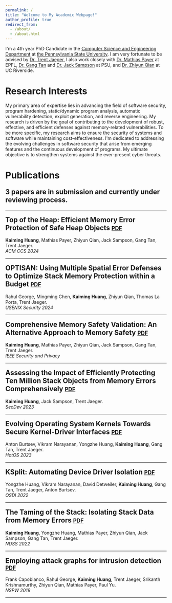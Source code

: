 ```yaml
---
permalink: /
title: "Welcome to My Academic Webpage!"
author_profile: true
redirect_from: 
  - /about/
  - /about.html
---
```


I'm a 4th year PhD Candidate in the [Computer Science and Engineering Department](https://www.eecs.psu.edu/) at [the Pennsylvania State University](https://www.psu.edu/). I am very fortunate to be advised by [Dr. Trent Jaeger](http://trentjaeger.com/), I also work closely with [Dr. Mathias Payer](https://nebelwelt.net/) at EPFL, [Dr. Gang Tan](https://www.cse.psu.edu/~gxt29/) and [Dr. Jack Sampson](https://www.cse.psu.edu/~jms1257/) at PSU, and [Dr. Zhiyun Qian](https://www.cs.ucr.edu/~zhiyunq/) at UC Riverside.

Research Interests
======
My primary area of expertise lies in advancing the field of software security, program hardening, static/dynamic program analysis, automatic vulnerability detection, exploit generation, and reverse engineering. My research is driven by the goal of contributing to the development of robust, effective, and efficient defenses against memory-related vulnerabilities. To be more specific, my research aims to ensure the security of systems and software while maintaining cost-effectiveness. I'm dedicated to addressing the evolving challenges in software security that arise from emerging features and the continuous development of programs. My ultimate objective is to strengthen systems against the ever-present cyber threats.

Publications
======
<div style="margin-bottom: 0px; margin-top: 0px;">
  <h2 style="display: inline-block; margin-left: 0px; margin-bottom: 5px; margin-top: 3px; border: none; padding: 0;">3 papers are in submission and currently under reviewing process.</h2>
</div>

---

<div style="margin-bottom: 0px; margin-top: 0px;">
  <h2 style="display: inline-block; margin-left: 0px; margin-top: 3px; border: none; padding: 0;">Top of the Heap: Efficient Memory Error Protection of Safe Heap Objects <a href="https://lightninghkm.github.io/" style="font-size: 0.8em;">PDF</a></h2>
  <p style="margin-bottom: 0px; margin-top: 0px;"><strong>Kaiming Huang</strong>, Mathias Payer, Zhiyun Qian, Jack Sampson, Gang Tan, Trent Jaeger.</p>
  <p style="margin-bottom: 5px; margin-top: 0px;"><em>ACM CCS 2024</em></p>
</div>

---

<div style="margin-bottom: 0px; margin-top: 0px;">
  <h2 style="display: inline-block; margin-left: 0px; margin-top: 3px; border: none; padding: 0;">OPTISAN: Using Multiple Spatial Error Defenses to Optimize Stack Memory Protection within a Budget <a href="https://www.usenix.org/conference/usenixsecurity24/presentation/george" style="font-size: 0.8em;">PDF</a></h2>
  <p style="margin-bottom: 0px; margin-top: 0px;">Rahul George, Mingming Chen, <strong>Kaiming Huang</strong>, Zhiyun Qian, Thomas La Porta, Trent Jaeger.</p>
  <p style="margin-bottom: 5px; margin-top: 0px;"><em>USENIX Security 2024</em></p>
</div>

---

<div style="margin-bottom: 0px; margin-top: 0px;">
  <h2 style="display: inline-block; margin-left: 0px; margin-top: 3px; border: none; padding: 0;">Comprehensive Memory Safety Validation: An Alternative Approach to Memory Safety <a href="https://www.computer.org/csdl/magazine/sp/5555/01/10491404/1VSc5I8bM1q" style="font-size: 0.8em;">PDF</a></h2>
  <p style="margin-bottom: 0px; margin-top: 0px;"><strong>Kaiming Huang</strong>, Mathias Payer, Zhiyun Qian, Jack Sampson, Gang Tan, Trent Jaeger.</p>
  <p style="margin-bottom: 5px; margin-top: 0px;"><em>IEEE Security and Privacy</em></p>
</div>

---

<div style="margin-bottom: 0px; margin-top: 0px;">
  <h2 style="display: inline-block; margin-left: 0px; margin-top: 3px; border: none; padding: 0;">Assessing the Impact of Efficiently Protecting Ten Million Stack Objects from Memory Errors Comprehensively <a href="https://ieeexplore.ieee.org/document/10305620" style="font-size: 0.8em;">PDF</a></h2>
  <p style="margin-bottom: 0px; margin-top: 0px;"><strong>Kaiming Huang</strong>, Jack Sampson, Trent Jaeger.</p>
  <p style="margin-bottom: 5px; margin-top: 0px;"><em>SecDev 2023</em></p>
</div>

---

<div style="margin-bottom: 0px; margin-top: 0px;">
  <h2 style="display: inline-block; margin-left: 0px; margin-top: 3px; border: none; padding: 0;">Evolving Operating System Kernels Towards Secure Kernel-Driver Interfaces <a href="https://dl.acm.org/doi/pdf/10.1145/3593856.3595914" style="font-size: 0.8em;">PDF</a></h2>
  <p style="margin-bottom: 0px; margin-top: 0px;">Anton Burtsev, Vikram Narayanan, Yongzhe Huang, <strong>Kaiming Huang</strong>, Gang Tan, Trent Jaeger.</p>
  <p style="margin-bottom: 5px; margin-top: 0px;"><em>HotOS 2023</em></p>
</div>

---

<div style="margin-bottom: 0px; margin-top: 0px;">
  <h2 style="display: inline-block; margin-left: 0px; margin-top: 3px; border: none; padding: 0;">KSplit: Automating Device Driver Isolation <a href="https://www.usenix.org/system/files/osdi22-huang-yongzhe.pdf" style="font-size: 0.8em;">PDF</a></h2>
  <p style="margin-bottom: 0px; margin-top: 0px;">Yongzhe Huang, Vikram Narayanan, David Detweiler, <strong>Kaiming Huang</strong>, Gang Tan, Trent Jaeger, Anton Burtsev.</p>
  <p style="margin-bottom: 5px; margin-top: 0px;"><em>OSDI 2022</em></p>
</div>

---

<div style="margin-bottom: 0px; margin-top: 0px;">
  <h2 style="display: inline-block; margin-left: 0px; margin-top: 3px; border: none; padding: 0;">The Taming of the Stack: Isolating Stack Data from Memory Errors <a href="https://www.ndss-symposium.org/wp-content/uploads/2022-60-paper.pdf" style="font-size: 0.8em;">PDF</a></h2>
  <p style="margin-bottom: 0px; margin-top: 0px;"><strong>Kaiming Huang</strong>, Yongzhe Huang, Mathias Payer, Zhiyun Qian, Jack Sampson, Gang Tan, Trent Jaeger.</p>
  <p style="margin-bottom: 5px; margin-top: 0px;"><em>NDSS 2022</em></p>
</div>

---

<div style="margin-bottom: 0px; margin-top: 0px;">
  <h2 style="display: inline-block; margin-left: 0px; margin-top: 3px; border: none; padding: 0;">Employing attack graphs for intrusion detection <a href="https://dl.acm.org/doi/pdf/10.1145/3368860.3368862" style="font-size: 0.8em;">PDF</a></h2>
  <p style="margin-bottom: 0px; margin-top: 0px;">Frank Capobianco, Rahul George, <strong>Kaiming Huang</strong>, Trent Jaeger, Srikanth Krishnamurthy, Zhiyun Qian, Mathias Payer, Paul Yu.</p>
  <p style="margin-bottom: 5px; margin-top: 0px;"><em>NSPW 2019</em></p>
</div>

---
